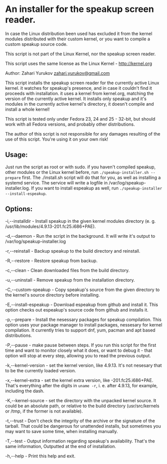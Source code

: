# An installer for the speakup screen reader.
In case the Linux distribution been used has excluded it from the kernel modules distributed with their custom kernel, or you want to compile a custom speakup source code.

This script is not part of the Linux Kernel, nor the speakup screen reader.

 This script uses the same license as the Linux Kernel - http://kernel.org

 Author: Zahari Yurukov <zahari.yurukov@gmail.com>

This script installs the speakup screen reader for the currently active Linux kernel.
 it watches for speakup's presence, and in case it couldn't find it proceeds with installation.
 it uses a kernel from kernel.org, matching the version of the currently active kernel.
 It installs only speakup and it's modules in the currently active kernel's directory, it doesn't compile and install a whole kernel!

 This script is tested only under Fedora 23, 24 and 25 - 32-bit, but should work with all Fedora versions, and probably other distributions.

 The author of this script is not responsible for any damages resulting of the use of this script. You're using it on your own risk!

## Usage:
Just run the script as root or with sudo.
if you haven't compiled speakup, other modules or the Linux kernel before, run `./speakup-installer.sh --prepare` first.
The ./install.sh script will do that for you, as well as installing a systemd service.
The service will write a logfile in /var/log/speakup-installer.log.
If you want to install espeakup as well, run `./speakup-installer --install-espeakup`.

## Options:

-i,--installdir <install-dir>    -  Install speakup in the given kernel modules directory (e. g. /usr/lib/modules/4.9.13-201.fc25.i686+PAE).

-d,--daemon         -  Run the script in the background. It will write it's output to /var/log/speakup-installer.log

-r,--reinstall          -  Backup speakup to the build directory and reinstall.

-R,--restore       -  Restore speakup from backup.

-c,--clean         - Clean downloaded files from the build directory.

-u,--uninstall           -  Remove speakup from the installation directory.

-C,--custom-speakup <directory>       -  Copy speakup's source from the given directory to the kernel's source directory before installing.

-E,--install-espeakup           - Download espeakup from github and install it.
This option checks out espeakup's source code from github and installs it.

-p,--prepare          - Install the nesessary packages for speakup compilation.
This option uses your package manager to install packages, nessesary for kernel compilation. It currently tries to support dnf, yum, pacman and apt based distributions.

-P,--pause      -  make pause between steps.
If you run this script for the first time and want to monitor closely what it does, or want to debug it - that option will stop at every step, allowing you to read the previous output.

-k,--kernel-version      -  set the kernel version, like 4.9.13. 
It's not nesesary that to be the currently loaded version.

-x,--kernel-extra      -  set the kernel extra version, like -201.fc25.i686+PAE.
That's everything after the digits in `uname -r`, i. e. after 4.9.13, for example, including the dash.

-K,--kernel-source      -  set the directory with the unpacked kernel source.
It could be an absolute path, or relative to the build directory (usr/src/kernels or /tmp, if the former is not available).

-t,--trust     - Don't check the integrity of the archive or the signature of the tarball.
That could be dangerous for unattended installs, but sometimes you may want to save some time, when installing manually.

-T,--test     - Output information regarding speakup's availability.
That's the same information, Outputted  at the end of installation.

-h,--help - Print this help and exit.

